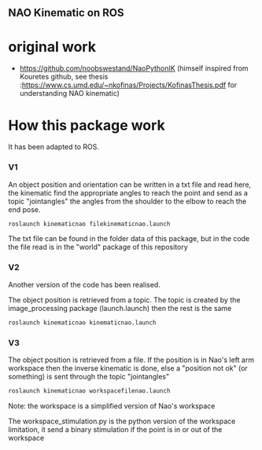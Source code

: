 ## NAO Kinematic on ROS

# original work
- https://github.com/noobswestand/NaoPythonIK
(himself inspired from Kouretes github, see thesis :https://www.cs.umd.edu/~nkofinas/Projects/KofinasThesis.pdf for understanding NAO kinematic)

# How this package work
It has been adapted to ROS.
 
 ### V1
 An object position and orientation can be written in a txt file and read here, 
 the kinematic find the appropriate angles to reach the point and send as a topic "jointangles" 
 the angles from the shoulder to the elbow to reach the end pose. 
```bash
roslaunch kinematicnao filekinematicnao.launch 
```
The txt file can be found in the folder data of this package, but in the code the file read is in the "world" 
package of this repository

### V2
Another version of the code has been realised. 

The object position is retrieved from a topic. 
The topic is created by the image_processing package (launch.launch)
then the rest is the same

```bash
roslaunch kinematicnao kinematicnao.launch 
```

### V3

The object position is retrieved from a file.
If the position is in Nao's left arm workspace then the inverse kinematic is done, else a "position not ok" (or something) is sent through the topic "jointangles"

```bash
roslaunch kinematicnao workspacefilenao.launch 
```
Note: the workspace is a simplified version of Nao's workspace


The workspace_stimulation.py is the python version of the workspace limitation, it send a binary stimulation if the point is in or out of the workspace
